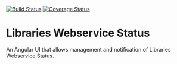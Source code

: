 [![Build Status](https://travis-ci.org/TAMULib/LibraryServiceStatusSystemUI.svg?branch=master)](https://travis-ci.org/TAMULib/LibraryServiceStatusSystemUI)
[![Coverage Status](https://coveralls.io/repos/github/TAMULib/LibraryServiceStatusSystemUI/badge.svg)](https://coveralls.io/github/TAMULib/LibraryServiceStatusSystemUI)

Libraries Webservice Status
===========================

An Angular UI that allows management and notification of Libraries Webservice Status.
